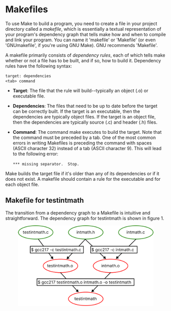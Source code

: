 # Makefiles

To use Make to build a program, you need to create a file in your project directory called a _makefile_, which is essentially a textual representation of your program's dependency graph that tells make how and when to compile and link your program. You can name it 'makefile' or 'Makefile' (or even 'GNUmakefile', if you're using GNU Make). GNU recommends 'Makefile'.&#x20;

A makefile primarily consists of _dependency_ _rules_, each of which tells make whether or not a file has to be built, and if so, how to build it. Dependency rules have the following syntax:&#x20;

```
target: dependencies
<tab> command
```

* **Target**: The file that the rule will build--typically an object (.o) or executable file.
* **Dependencies**: The files that need to be up to date before the target can be correctly built. If the target is an executable, then the dependencies are typically object files. If the target is an object file, then the dependencies are typically source (.c) and header (.h) files.&#x20;
*   **Command**: The command make executes to build the target. Note that the command must be preceded by a tab. One of the most common errors in writing Makefiles is preceding the command with spaces (ASCII character 32) instead of a tab (ASCII character 9). This will lead to the following error:

    &#x20;  `*** missing separator.  Stop.`

Make builds the target file if it's older than any of its dependencies or if it does not exist. A makefile should contain a rule for the executable and for each object file.&#x20;

## Makefile for testintmath

The transition from a dependency graph to a Makefile is intuitive and straightforward. The dependency graph for testintmath is shown in figure 1.&#x20;



<figure><img src="../../.gitbook/assets/Group 28 (1).png" alt="" width="563"><figcaption></figcaption></figure>
